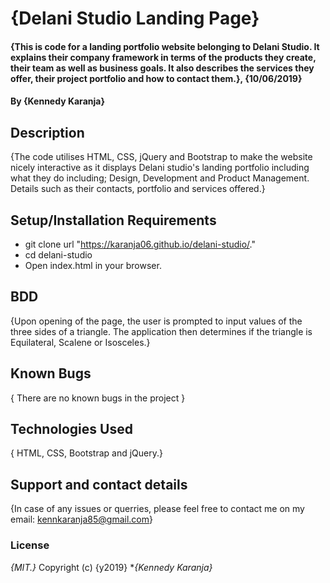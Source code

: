 # {Delani Studio Landing Page}
#### {This is code for a landing portfolio website belonging to Delani Studio. It explains their company framework in terms of the products they create, their team as well as business goals. It also describes the services they offer, their project portfolio and how to contact them.}, {10/06/2019}
#### By **{Kennedy Karanja}**
## Description
{The code utilises HTML, CSS, jQuery and Bootstrap to make the website nicely interactive as it displays Delani studio's landing portfolio including what they do including; Design, Development and Product Management. Details such as their contacts, portfolio and services offered.}
## Setup/Installation Requirements
* git clone url "https://karanja06.github.io/delani-studio/."
* cd delani-studio
* Open index.html in your browser.

## BDD
{Upon opening of the page, the user is prompted to input values of the three sides of a triangle. The application then determines if the triangle is Equilateral, Scalene or Isosceles.}
## Known Bugs
{ There are no known bugs in the project }
## Technologies Used
{ HTML, CSS, Bootstrap and jQuery.}
## Support and contact details
{In case of any issues or querries, please feel free to contact me on my email: kennkaranja85@gmail.com}
### License
*{MIT.}*
Copyright (c) {y2019} **{Kennedy Karanja}*